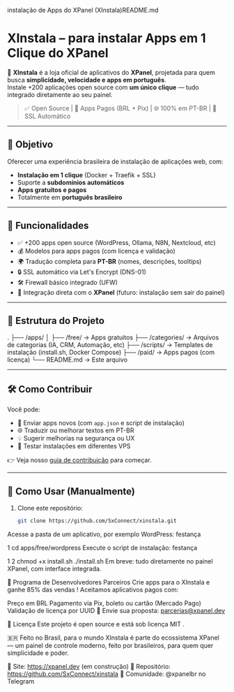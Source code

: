 instalação de Apps do XPanel (XInstala)README.md
# XInstala – para instalar Apps em 1 Clique do XPanel

🚀 **XInstala** é a loja oficial de aplicativos do **XPanel**, projetada para quem busca **simplicidade, velocidade e apps em português**.  
Instale +200 aplicações open source com **um único clique** — tudo integrado diretamente ao seu painel.

> ✅ Open Source | 💸 Apps Pagos (BRL + Pix) | 🌐 100% em PT-BR | 🔐 SSL Automático

---

## 🎯 Objetivo

Oferecer uma experiência brasileira de instalação de aplicações web, com:
- **Instalação em 1 clique** (Docker + Traefik + SSL)
- Suporte a **subdomínios automáticos**
- **Apps gratuitos e pagos** 
- Totalmente em **português brasileiro**

---

## 🧩 Funcionalidades

- ✅ +200 apps open source (WordPress, Ollama, N8N, Nextcloud, etc)
- 💰 Modelos para apps pagos (com licença e validação)
- 🌍 Tradução completa para **PT-BR** (nomes, descrições, tooltips)
- 🔒 SSL automático via Let's Encrypt (DNS-01)
- 🛠️ Firewall básico integrado (UFW)
- 🔄 Integração direta com o **XPanel** (futuro: instalação sem sair do painel)

---

## 📁 Estrutura do Projeto

. ├── /apps/ │ 
    ├── /free/ → Apps gratuitos 
      ├── /categories/ → Arquivos de categorias (IA, CRM, Automação, etc) ├── /scripts/ → Templates de instalação (install.sh, Docker Compose) 
     ├── /paid/ → Apps pagos (com licença) 
  └── README.md → Este arquivo

---

## 🛠️ Como Contribuir

Você pode:
- 🔧 Enviar apps novos (com `app.json` e script de instalação)
- 🌐 Traduzir ou melhorar textos em PT-BR
- 💡 Sugerir melhorias na segurança ou UX
- 🧪 Testar instalações em diferentes VPS

👉 Veja nosso [guia de contribuição](CONTRIBUTING.md) para começar.

---

## 🚀 Como Usar (Manualmente)

1. Clone este repositório:
   ```bash
   git clone https://github.com/SxConnect/xinstala.git
Acesse a pasta de um aplicativo, por exemplo WordPress:
festança


1
cd apps/free/wordpress
Execute o script de instalação:
festança


1
2
chmod +x install.sh
./install.sh
Em breve: tudo diretamente no painel XPanel, com interface integrada. 

💼 Programa de Desenvolvedores Parceiros
Crie apps para o XInstala e ganhe 85% das vendas ! Aceitamos aplicativos pagos com:

Preço em BRL
Pagamento via Pix, boleto ou cartão (Mercado Pago)
Validação de licença por UUID
📩 Envie sua proposta: parcerias@xpanel.dev

📄 Licença
Este projeto é open source e está sob licença MIT .

🇧🇷 Feito no Brasil, para o mundo
XInstala é parte do ecossistema XPanel — um painel de controle moderno, feito por brasileiros, para quem quer simplicidade e poder.

🔗 Site: https://xpanel.dev (em construção) 🐙 Repositório: https://github.com/SxConnect/xinstala 💬 Comunidade: @xpanelbr no Telegram
